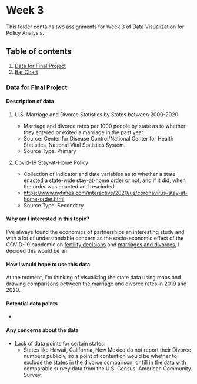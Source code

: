 # Week 3

This folder contains two assignments for Week 3 of Data Visualization for Policy Analysis.

## Table of contents
1. [Data for Final Project](#data)
2. [Bar Chart](#paragraph1)

### Data for Final Project <a name="data"></a>
#### Description of data

1. U.S. Marriage and Divorce Statistics by States between 2000-2020 
    - Marriage and divorce rates per 1000 people by state as to whether they entered or exited a marriage in the past year.
    - Source: Center for Disease Control/National Center for Health Statistics, National Vital Statistics System.
    - Source Type: Primary

2. Covid-19 Stay-at-Home Policy
    - Collection of indicator and date variables as to whether a state enacted a state-wide stay-at-home order or not, and if it did, when the order was enacted and rescinded.
    - https://www.nytimes.com/interactive/2020/us/coronavirus-stay-at-home-order.html
    - Source Type: Secondary


#### Why am I interested in this topic?

I've always found the economics of partnerships an interesting study and with a lot of understandable concern as the socio-economic effect of the COVID-19 pandemic on [fertility decisions](https://www.frontiersin.org/articles/10.3389/fpubh.2020.578438/full) and [marriages and divorces](https://www.bgsu.edu/ncfmr/resources/data/family-profiles/westrick-payne-manning-marriage-divorce-covid-pandemic-fp-22-12.html#:~:text=We%20expected%20714%2C997%20divorces%20would,of%20divorces%20occurring%20in%202020.), I decided this would be an

#### How I would hope to use this data
At the moment, I'm thinking of visualizing the state data using maps and drawing comparisons between the marriage and divorce rates in 2019 and 2020.

#### Potential data points
+ 

#### Any concerns about the data
+ Lack of data points for certain states:
    - States like Hawaii, California, New Mexico do not report their Divorce numbers publicly, so a point of contention would be whether to exclude the states in the divorce comparison, or fill in the data with comparable survey data from the U.S. Census' American Community Survey.

